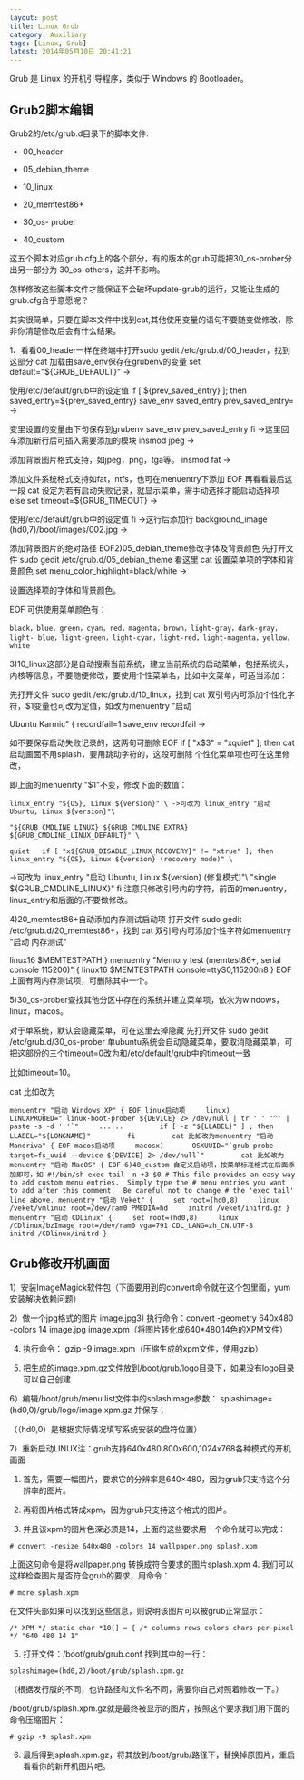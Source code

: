 ```yaml
---
layout: post
title: Linux Grub
category: Auxiliary
tags: [Linux, Grub]
latest: 2014年05月10日 20:41:21
---
```


Grub 是 Linux 的开机引导程序，类似于 Windows 的 Bootloader。

Grub2脚本编辑
-

Grub2的/etc/grub.d目录下的脚本文件: 

- 00_header

- 05_debian_theme

- 10_linux

- 20_memtest86+

- 30_os- prober

- 40_custom

这五个脚本对应grub.cfg上的各个部分，有的版本的grub可能把30_os-prober分出另一部分为 30_os-others，这并不影响。

怎样修改这些脚本文件才能保证不会破坏update-grub的运行，又能让生成的grub.cfg合乎意愿呢？

其实很简单，只要在脚本文件中找到cat,其他使用变量的语句不要随变做修改，除非你清楚修改后会有什么结果。

1、看看00_header一样在终端中打开sudo gedit /etc/grub.d/00_header，找到这部分 cat 加载由save_env保存在grubenv的变量 set default="${GRUB_DEFAULT}" ->

使用/etc/default/grub中的设定值 if [ \${prev_saved_entry} ]; then   saved_entry=\${prev_saved_entry}   save_env saved_entry   prev_saved_entry= ->

变里设置的变量由下句保存到grubenv   save_env prev_saved_entry fi ->这里回车添加新行后可插入需要添加的模块 insmod jpeg ->

添加背景图片格式支持，如jpeg，png，tga等。 insmod fat ->

添加文件系统格式支持如fat，ntfs，也可在menuentry下添加 EOF 再看看最后这一段 cat 设定为若有启动失败记录，就显示菜单，需手动选择才能启动选择项 else   set timeout=${GRUB_TIMEOUT} ->

使用/etc/default/grub中的设定值 fi ->这行后添加行 background_image (hd0,7)/boot/images/002.jpg ->

添加背景图片的绝对路径 EOF2)05_debian_theme修改字体及背景颜色 先打开文件 sudo gedit /etc/grub.d/05_debian_theme 看这里   cat 设置菜单项的字体和背景颜色 set menu_color_highlight=black/white ->

设置选择项的字体和背景颜色。


EOF 可供使用菜单颜色有：

```
black，blue，green，cyan，red，magenta，brown，light-gray，dark-gray，light- blue，light-green，light-cyan，light-red，light-magenta，yellow，white
```

3)10_linux这部分是自动搜索当前系统，建立当前系统的启动菜单，包括系统头，内核等信息，不要随便修改，要使用个性菜单名，比如中文菜单，可适当添加： 

先打开文件 sudo gedit /etc/grub.d/10_linux，找到         cat 双引号内可添加个性化字符，$1变量也可改为定值，如改为menuentry "启动 

Ubuntu Karmic" {         recordfail=1         save_env recordfail ->

如不要保存启动失败记录的，这两句可删除 EOF   if [ "x$3" = "xquiet" ]; then     cat 启动画面不用splash，要用跳动字符的，这段可删除 个性化菜单项也可在这里修改，

即上面的menuenrty "$1"不变，修改下面的数值：   

```
linux_entry "${OS}, Linux ${version}" \ ->可改为 linux_entry "启动 Ubuntu, Linux ${version}"\      

"${GRUB_CMDLINE_LINUX} ${GRUB_CMDLINE_EXTRA} ${GRUB_CMDLINE_LINUX_DEFAULT}" \       

quiet   if [ "x${GRUB_DISABLE_LINUX_RECOVERY}" != "xtrue" ]; then     linux_entry "${OS}, Linux ${version} (recovery mode)" \
```

->可改为 linux_entry "启动 Ubuntu, Linux ${version} (修复模式)"\     "single ${GRUB_CMDLINE_LINUX}"   fi 注意只修改引号内的字符，前面的menuentry，linux_entry和后面的\不要做修改。

4)20_memtest86+自动添加内存测试启动项 打开文件 sudo gedit /etc/grub.d/20_memtest86+，找到   cat 双引号内可添加个性字符如menuentry "启动 内存测试"    

linux16    $MEMTESTPATH } menuentry "Memory test (memtest86+, serial console 115200)" {     linux16    $MEMTESTPATH console=ttyS0,115200n8 } EOF 上面有两内存测试项，可删除其中一个。


5)30_os-prober查找其他分区中存在的系统并建立菜单项，依次为windows，linux，macos。 

对于单系统，默认会隐藏菜单，可在这里去掉隐藏 先打开文件 sudo gedit /etc/grub.d/30_os-prober 单ubuntu系统会自动隐藏菜单，要取消隐藏菜单，可把这部份的三个timeout=0改为和/etc/default/grub中的timeout一致

比如timeout=10。     

cat 比如改为


```
menuentry "启动 Windows XP" { EOF linux启动项     linux)       LINUXPROBED="`linux-boot-prober ${DEVICE} 2> /dev/null | tr ' ' '^' | paste -s -d ' '`"     ......         if [ -z "${LLABEL}" ] ; then           LLABEL="${LONGNAME}"         fi         cat 比如改为menuentry "启动 Mandriva" { EOF macos启动项     macosx)       OSXUUID="`grub-probe --target=fs_uuid --device ${DEVICE} 2> /dev/null`"         cat 比如改为menuentry "启动 MacOS" { EOF 6)40_custom 自定义启动项，按菜单标准格式在后面添加即可，如 #!/bin/sh exec tail -n +3 $0 # This file provides an easy way to add custom menu entries.  Simply type the # menu entries you want to add after this comment.  Be careful not to change # the 'exec tail' line above. menuentry "启动 Veket" {     set root=(hd0,8)     linux /veket/vmlinuz root=/dev/ram0 PMEDIA=hd     initrd /veket/initrd.gz } menuentry "启动 CDLinux" {     set root=(hd0,8)     linux /CDlinux/bzImage root=/dev/ram0 vga=791 CDL_LANG=zh_CN.UTF-8     initrd /CDlinux/initrd }
```


Grub修改开机画面
-

1）安装ImageMagick软件包（下面要用到的convert命令就在这个包里面，yum安装解决依赖问题）

2）做一个jpg格式的图片 image.jpg3) 执行命令：convert -geometry 640x480 -colors 14 image.jpg image.xpm（将图片转化成640*480,14色的XPM文件）

4) 执行命令： gzip -9 image.xpm（压缩生成的xpm文件，使用gzip）

5) 把生成的image.xpm.gz文件放到/boot/grub/logo目录下，如果没有logo目录可以自己创建

6）编辑/boot/grub/menu.list文件中的splashimage参数： splashimage=(hd0,0)/grub/logo/image.xpm.gz 并保存；

（（hd0,0）是根据实际情况填写系统安装的盘符位置）

7）重新启动LINUX注：grub支持640x480,800x600,1024x768各种模式的开机画面

1.    首先，需要一幅图片，要求它的分辨率是640×480，因为grub只支持这个分辨率的图片。

2. 再将图片格式转成xpm，因为grub只支持这个格式的图片。

3.  并且该xpm的图片色深必须是14，上面的这些要求用一个命令就可以完成： 

```
# convert -resize 640x480 -colors 14 wallpaper.png splash.xpm   
```

上面这句命令是将wallpaper.png 转换成符合要求的图片splash.xpm   4. 我们可以这样检查图片是否符合grub的要求，用命令：

```
# more splash.xpm
```

在文件头部如果可以找到这些信息，则说明该图片可以被grub正常显示：

```
/* XPM */ static char *10[] = { /* columns rows colors chars-per-pixel */ "640 480 14 1"
```

5. 打开文件：/boot/grub/grub.conf 找到其中的一行：

```
splashimage=(hd0,2)/boot/grub/splash.xpm.gz
```

（根据发行版的不同，也许路径和文件名不同，需要你自己对照着修改一下。）

/boot/grub/splash.xpm.gz就是最终被显示的图片，按照这个要求我们用下面的命令压缩图片： 

```
# gzip -9 splash.xpm
```

6.  最后得到splash.xpm.gz，将其放到/boot/grub/路径下，替换掉原图片，重启看看你的新开机图片吧。